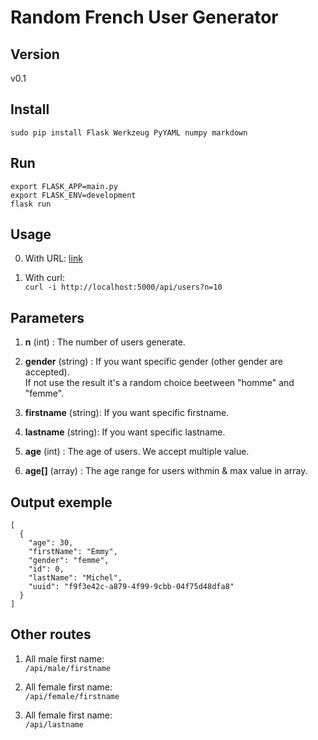 # Random French User Generator

## Version

v0.1

## Install

```
sudo pip install Flask Werkzeug PyYAML numpy markdown
```

## Run

```
export FLASK_APP=main.py
export FLASK_ENV=development
flask run
```

## Usage

0. With URL: <a target="_blank" href="http://localhost:5000/api/users?n=10">link</a>

1. With curl:<br/>
    ```curl -i http://localhost:5000/api/users?n=10```


## Parameters

1. **n** (int) : The number of users generate.

2. **gender** (string) : If you want specific gender (other gender are accepted).
<br/> If not use the result it's a random choice beetween "homme" and "femme". 

3. **firstname** (string): If you want specific firstname.

4. **lastname** (string): If you want specific lastname.

5. **age** (int) : The age of users. We accept multiple value.

6. **age[]** (array) : The age range for users withmin & max value in array.


## Output exemple

```
[
  {
    "age": 30, 
    "firstName": "Emmy", 
    "gender": "femme", 
    "id": 0, 
    "lastName": "Michel", 
    "uuid": "f9f3e42c-a879-4f99-9cbb-04f75d48dfa8"
  }
]
```

## Other routes

1. All male first name: <br/>
    ```/api/male/firstname```

2. All female first name: <br/>
    ```/api/female/firstname```

3. All female first name: <br/>
    ```/api/lastname```

